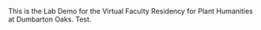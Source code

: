 This is the Lab Demo for the Virtual Faculty Residency for Plant Humanities at Dumbarton Oaks. Test.  